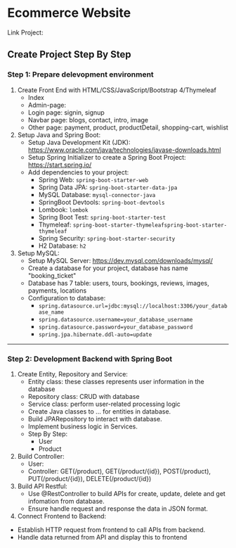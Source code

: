 # Ecommerce Website #

 Link Project: 

## Create Project Step By Step ##
### Step 1: Prepare delevopment environment ###

1. Create Front End with HTML/CSS/JavaScript/Bootstrap 4/Thymeleaf
   - Index
   - Admin-page:
   - Login page: signin, signup
   - Navbar page: blogs, contact, intro, image
   - Other page: payment, product, productDetail, shopping-cart, wishlist
3. Setup Java and Spring Boot:
   - Setup Java Development Kit (JDK): https://www.oracle.com/java/technologies/javase-downloads.html
   - Setup Spring Initializer to create a Spring Boot Project: https://start.spring.io/
   - Add dependencies to your project:
        + Spring Web:  `spring-boot-starter-web` 
        + Spring Data JPA: `spring-boot-starter-data-jpa`
        + MySQL Database: `mysql-connector-java`
        + SpringBoot Devtools: `spring-boot-devtools`
        + Lombook: `lombok`
        + Spring Boot Test: `spring-boot-starter-test`
        + Thymeleaf: `spring-boot-starter-thymeleafspring-boot-starter-thymeleaf`
        + Spring Security: `spring-boot-starter-security`
        + H2 Database: `h2`
4. Setup MySQL:
   - Setup MySQL Server: https://dev.mysql.com/downloads/mysql/
   - Create a database for your project, database has name "booking_ticket"
   - Database has 7 table: users, tours, bookings, reviews, images, payments, locations
   - Configuration to database:
      -   `spring.datasource.url=jdbc:mysql://localhost:3306/your_database_name`
      -   `spring.datasource.username=your_database_username`
      -   `spring.datasource.password=your_database_password`
      -   `spring.jpa.hibernate.ddl-auto=update`
---
### Step 2: Development Backend with Spring Boot ###
1. Create Entity, Repository and Service:
   - Entity class: these classes represents user information in the database
   - Repository class: CRUD with database
   - Service class: perform user-related processing logic
   - Create Java classes to ... for entities in database.
   - Build JPARepository to interact with database.
   - Implement business logic in Services.
   - Step By Step:
        - User
        - Product
2. Build Controller:
   - User:
   - Controller: GET(/product), GET(/product/{id}), POST(/product), PUT(/product/{id}), DELETE(/product/{id})
4. Build API Restful:
   - Use @RestController to build APIs for create, update, delete and get infomation from database.
   - Ensure handle request and response the data in JSON format.
5.  Connect Frontend to Backend:
   - Establish HTTP request from frontend to call APIs from backend.
   - Handle data returned from API and display this to frontend
